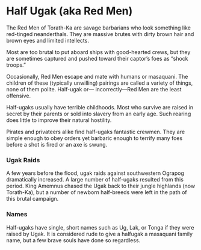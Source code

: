 # Half Ugak (aka Red Men)
The Red Men of Torath-Ka are savage barbarians who look something like red-tinged neanderthals. They are massive brutes with dirty brown hair and brown eyes and limited intellects.

Most are too brutal to put aboard ships with good-hearted crews, but they are sometimes captured and pushed toward their captor’s foes as “shock troops.”

Occasionally, Red Men escape and mate with humans or masaquani. The children of these (typically unwilling) pairings are called a variety of things, none of them polite. Half-ugak or— incorrectly—Red Men are the least offensive.

Half-ugaks usually have terrible childhoods. Most who survive are raised in secret by their parents or sold into slavery from an early age. Such rearing does little to improve their natural hostility.

Pirates and privateers alike find half-ugaks fantastic crewmen. They are simple enough to obey orders yet barbaric enough to terrify many foes before a shot is fired or an axe is swung.
### Ugak Raids

A few years before the flood, ugak raids against southwestern Ograpog dramatically increased. A large number of half-ugaks resulted from this period. King Amemnus chased the Ugak back to their jungle highlands (now Torath-Ka), but a number of newborn half-breeds were left in the path of this brutal campaign.
### Names
Half-ugaks have single, short names such as Ug, Lak, or Tonga if they were raised by Ugak. It is considered rude to give a halfugak a masaquani family name, but a few brave souls have done so regardless.